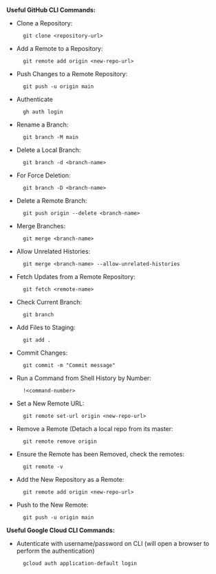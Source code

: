 **Useful GitHub CLI Commands:**

- Clone a Repository:

		git clone <repository-url> 

- Add a Remote to a Repository:

		git remote add origin <new-repo-url> 

- Push Changes to a Remote Repository:

		git push -u origin main

- Authenticate

 		gh auth login

- Rename a Branch:

		git branch -M main 

- Delete a Local Branch:

		git branch -d <branch-name>

- For Force Deletion:

 		git branch -D <branch-name> 

- Delete a Remote Branch:

 		git push origin --delete <branch-name> 

- Merge Branches:

 		git merge <branch-name> 

- Allow Unrelated Histories:

 		git merge <branch-name> --allow-unrelated-histories 

- Fetch Updates from a Remote Repository:

 		git fetch <remote-name> 

- Check Current Branch:

 		git branch 

- Add Files to Staging:

 		git add . 

- Commit Changes:

		git commit -m "Commit message" 

- Run a Command from Shell History by Number:

 		!<command-number> 

- Set a New Remote URL:

 		git remote set-url origin <new-repo-url> 

- Remove a Remote (Detach a local repo from its master:

 		git remote remove origin 

- Ensure the Remote has been Removed, check the remotes:

 		git remote -v 

- Add the New Repository as a Remote:

 		git remote add origin <new-repo-url> 

- Push to the New Remote:

 		git push -u origin main 
 
**Useful Google Cloud CLI Commands:**

- Autenticate with username/password on CLI (will open a browser to perform the authentication)

		gcloud auth application-default login
